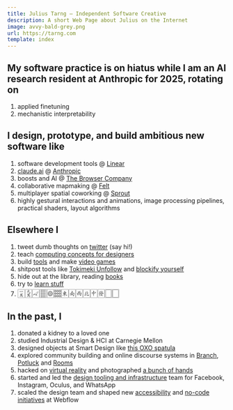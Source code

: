 ```yaml
---
title: Julius Tarng — Independent Software Creative
description: A short Web Page about Julius on the Internet
image: avvy-bald-grey.png
url: https://tarng.com
template: index
---
```


## My software practice is on hiatus while I am an AI research resident at Anthropic for 2025, rotating on

1. applied finetuning
1. mechanistic interpretability

## I design, prototype, and build ambitious new software like

1. software development tools <span class="at">@</span> [Linear](https://linear.app)
1. [claude.ai](https://claude.ai) <span class="at">@</span> [Anthropic](https://anthropic.com)
1. boosts and AI <span class="at">@</span> [The Browser Company](https://thebrowser.company)
1. collaborative mapmaking <span class="at">@</span> [Felt](https://felt.com)
1. multiplayer spatial coworking <span class="at">@</span> [Sprout](https://sprout.place)
1. highly gestural interactions and animations, image processing pipelines, practical shaders, layout algorithms

## Elsewhere I

1. tweet dumb thoughts on [twitter](https://twitter.com/tarngerine) (say hi!)
1. teach [computing concepts for designers](https://www.youtube.com/channel/UC7KUkMHVfmnxCibm-oFzLPw/videos)
1. build [tools](https://github.com/tarngerine) and make [video games](https://tarngerine.itch.io)
1. shitpost tools like [Tokimeki Unfollow](https://www.theverge.com/2019/2/5/18212228/twitter-tokimeki-spark-joy-marie-kondo-konmari) and [blockify yourself](https://www.theverge.com/2021/12/2/22814267/jack-dorsey-block-square-company-generator-profile)
1. hide out at the library, reading [books](http://goodreads.com/tarngerine)
1. try to [learn stuff](notes.html)
1. <span style="font-size: 1.5em">🀇🀏🀐🀘🀙🀡🀀🀁🀂🀃&#x1F004;&#xFE0E;︎🀅🀆🀆</span>

## In the past, I

1. donated a kidney to a loved one
1. studied Industrial Design & HCI at Carnegie Mellon
1. designed objects at Smart Design like [this OXO spatula](https://www.amazon.com/gp/product/B00A2KD8LQ)
1. explored community building and online discourse systems in [Branch](https://www.theverge.com/2012/10/15/3490670/branch-redesign), [Potluck](https://www.theverge.com/2013/11/21/5129772/potluck-2-messaging-app-for-the-news) and [Rooms](https://newsroom.fb.com/news/2014/10/introducing-rooms/)
1. hacked on [virtual reality](https://medium.com/facebook-design/a-month-designing-in-vr-62474aef1f1c) and photographed [a bunch of hands](https://medium.com/facebook-design/photographing-diverse-hands-at-facebook-3229ea76f94)
1. started and led the [design tooling and infrastructure](https://twitter.com/tarngerine/status/1108038641819893760) team for Facebook, Instagram, Oculus, and WhatsApp
1. scaled the design team and shaped new [accessibility](https://webflow.com/blog/accessibility-at-webflow) and [no-code initiatives](https://webflow.com/blog/announcing-logic-beta) at Webflow
